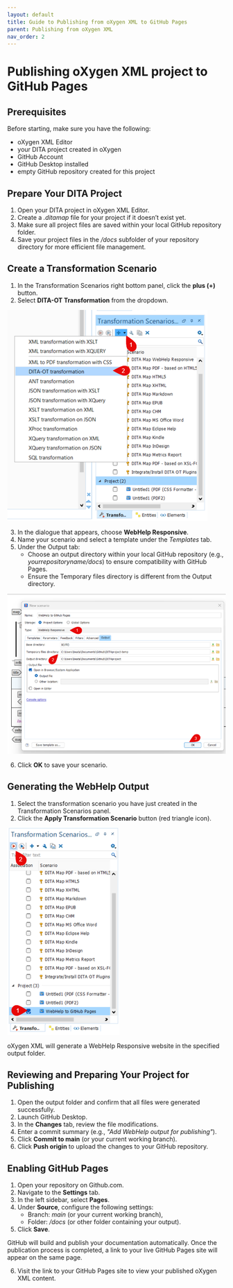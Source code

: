 ```yaml
---
layout: default
title: Guide to Publishing from oXygen XML to GitHub Pages
parent: Publishing from oXygen XML
nav_order: 2
---
```


# Publishing oXygen XML project to GitHub Pages

## Prerequisites

Before starting, make sure you have the following:

* oXygen XML Editor
* your DITA project created in oXygen
* GitHub Account
* GitHub Desktop installed
* empty GitHub repository created for this project

## Prepare Your DITA Project

1. Open your DITA project in oXygen XML Editor.
2. Create a *.ditamap* file for your project if it doesn’t exist yet.
3. Make sure all project files are saved within your local GitHub repository folder.
4. Save your project files in the */docs* subfolder of your repository directory for more efficient file management.

## Create a Transformation Scenario

1. In the Transformation Scenarios right bottom panel, click the **plus (+)** button.
2. Select **DITA-OT Transformation** from the dropdown.

![Selecting DITA-OT Transformation](/images/5%20oXygen/img1.png)

3. In the dialogue that appears, choose **WebHelp Responsive**.
4. Name your scenario and select a template under the *Templates* tab.
5. Under the Output tab:
    * Choose an output directory within your local GitHub repository (e.g., *yourrepositoryname/docs*) to ensure compatibility with GitHub Pages.
    * Ensure the Temporary files directory is different from the Output directory.

![Transformation Scenario Settings](/images/5%20oXygen/img2.png)
 
6. Click **OK** to save your scenario.

## Generating the WebHelp Output

1. Select the transformation scenario you have just created in the Transformation Scenarios panel.
2. Click the **Apply Transformation Scenario** button (red triangle icon). 

![Applying Transformation Scenario](/images/5%20oXygen/img3.png)
 
oXygen XML will generate a WebHelp Responsive website in the specified output folder.

## Reviewing and Preparing Your Project for Publishing

1. Open the output folder and confirm that all files were generated successfully.
2. Launch GitHub Desktop.
3. In the **Changes** tab, review the file modifications.
4. Enter a commit summary (e.g., *"Add WebHelp output for publishing"*).
5. Click **Commit to main** (or your current working branch).
6. Click **Push origin** to upload the changes to your GitHub repository.

## Enabling GitHub Pages

1. Open your repository on Github.com.
2. Navigate to the **Settings** tab.
3. In the left sidebar, select **Pages**.
4. Under **Source**, configure the following settings:
    * Branch: *main* (or your current working branch),
    * Folder: */docs* (or other folder containing your output).
5. Click **Save**.

GitHub will build and publish your documentation automatically. Once the publication process is completed, a link to your live GitHub Pages site will appear on the same page.

6. Visit the link to your GitHub Pages site to view your published oXygen XML content.
